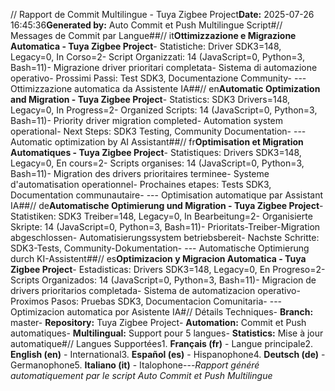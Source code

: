 // Rapport de Commit Multilingue - Tuya Zigbee Project**Date:** 2025-07-26 16:45:36**Generated by:** Auto Commit et Push Multilingue Script#// Messages de Commit par Langue##// it**Ottimizzazione e Migrazione Automatica - Tuya Zigbee Project**- Statistiche: Driver SDK3=148, Legacy=0, In Corso=2- Script Organizzati: 14 (JavaScript=0, Python=3, Bash=11)- Migrazione driver prioritari completata- Sistema di automazione operativo- Prossimi Passi: Test SDK3, Documentazione Community- --- Ottimizzazione automatica da Assistente IA##// en**Automatic Optimization and Migration - Tuya Zigbee Project**- Statistics: SDK3 Drivers=148, Legacy=0, In Progress=2- Organized Scripts: 14 (JavaScript=0, Python=3, Bash=11)- Priority driver migration completed- Automation system operational- Next Steps: SDK3 Testing, Community Documentation- --- Automatic optimization by AI Assistant##// fr**Optimisation et Migration Automatiques - Tuya Zigbee Project**- Statistiques: Drivers SDK3=148, Legacy=0, En cours=2- Scripts organises: 14 (JavaScript=0, Python=3, Bash=11)- Migration des drivers prioritaires terminee- Systeme d'automatisation operationnel- Prochaines etapes: Tests SDK3, Documentation communautaire- --- Optimisation automatique par Assistant IA##// de**Automatische Optimierung und Migration - Tuya Zigbee Project**- Statistiken: SDK3 Treiber=148, Legacy=0, In Bearbeitung=2- Organisierte Skripte: 14 (JavaScript=0, Python=3, Bash=11)- Prioritats-Treiber-Migration abgeschlossen- Automatisierungssystem betriebsbereit- Nachste Schritte: SDK3-Tests, Community-Dokumentation- --- Automatische Optimierung durch KI-Assistent##// es**Optimizacion y Migracion Automatica - Tuya Zigbee Project**- Estadisticas: Drivers SDK3=148, Legacy=0, En Progreso=2- Scripts Organizados: 14 (JavaScript=0, Python=3, Bash=11)- Migracion de drivers prioritarios completada- Sistema de automatizacion operativo- Proximos Pasos: Pruebas SDK3, Documentacion Comunitaria- --- Optimizacion automatica por Asistente IA#// Détails Techniques- **Branch:** master- **Repository:** Tuya Zigbee Project- **Automation:** Commit et Push automatiques- **Multilingual:** Support pour 5 langues- **Statistics:** Mise à jour automatique#// Langues Supportées1. **Français (fr)** - Langue principale2. **English (en)** - International3. **Español (es)** - Hispanophone4. **Deutsch (de)** - Germanophone5. **Italiano (it)** - Italophone---*Rapport généré automatiquement par le script Auto Commit et Push Multilingue*
